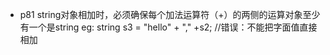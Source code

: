 - p81 string对象相加时，必须确保每个加法运算符（+）的两侧的运算对象至少有一个是string
    eg: string s3 = "hello" + "," +s2;      //错误：不能把字面值直接相加